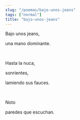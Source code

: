 ```yaml
---
slug: "/poemas/bajo-unos-jeans"
tags: ["normal"]
title: "bajo-unos-jeans"
---
```

Bajo unos jeans,

una mano dominante.

&nbsp;

Hasta la nuca, 

sonrientes,

lamiendo sus fauces.

&nbsp;

Noto

paredes que escuchan.